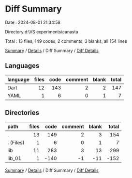 # Diff Summary

Date : 2024-08-01 21:34:58

Directory d:\\VS experiments\\canasta

Total : 13 files,  149 codes, 2 comments, 3 blanks, all 154 lines

[Summary](results.md) / [Details](details.md) / Diff Summary / [Diff Details](diff-details.md)

## Languages
| language | files | code | comment | blank | total |
| :--- | ---: | ---: | ---: | ---: | ---: |
| Dart | 12 | 143 | 2 | 2 | 147 |
| YAML | 1 | 6 | 0 | 1 | 7 |

## Directories
| path | files | code | comment | blank | total |
| :--- | ---: | ---: | ---: | ---: | ---: |
| . | 13 | 149 | 2 | 3 | 154 |
| . (Files) | 1 | 6 | 0 | 1 | 7 |
| lib | 11 | 283 | 3 | 13 | 299 |
| lib_01 | 1 | -140 | -1 | -11 | -152 |

[Summary](results.md) / [Details](details.md) / Diff Summary / [Diff Details](diff-details.md)